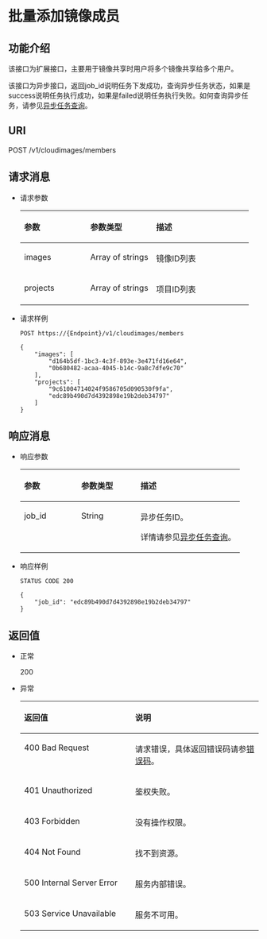 # 批量添加镜像成员<a name="ims_03_0624"></a>

## 功能介绍<a name="section66302617144828"></a>

该接口为扩展接口，主要用于镜像共享时用户将多个镜像共享给多个用户。

该接口为异步接口，返回job\_id说明任务下发成功，查询异步任务状态，如果是success说明任务执行成功，如果是failed说明任务执行失败。如何查询异步任务，请参见[异步任务查询](异步任务查询.md)。

## URI<a name="section16226363144828"></a>

POST /v1/cloudimages/members

## 请求消息<a name="section22707920144828"></a>

-   请求参数

    <a name="table53011268153646"></a>
    <table><thead align="left"><tr id="row8255548153646"><th class="cellrowborder" valign="top" width="28.95%" id="mcps1.1.4.1.1"><p id="p64719651153646"><a name="p64719651153646"></a><a name="p64719651153646"></a>参数</p>
    </th>
    <th class="cellrowborder" valign="top" width="28.84%" id="mcps1.1.4.1.2"><p id="p27850258153646"><a name="p27850258153646"></a><a name="p27850258153646"></a>参数类型</p>
    </th>
    <th class="cellrowborder" valign="top" width="42.21%" id="mcps1.1.4.1.3"><p id="p41278443153646"><a name="p41278443153646"></a><a name="p41278443153646"></a>描述</p>
    </th>
    </tr>
    </thead>
    <tbody><tr id="row55219556153646"><td class="cellrowborder" valign="top" width="28.95%" headers="mcps1.1.4.1.1 "><p id="p45852693181844"><a name="p45852693181844"></a><a name="p45852693181844"></a>images</p>
    </td>
    <td class="cellrowborder" valign="top" width="28.84%" headers="mcps1.1.4.1.2 "><p id="p57596693181844"><a name="p57596693181844"></a><a name="p57596693181844"></a>Array of strings</p>
    </td>
    <td class="cellrowborder" valign="top" width="42.21%" headers="mcps1.1.4.1.3 "><p id="p34820580181844"><a name="p34820580181844"></a><a name="p34820580181844"></a>镜像ID列表</p>
    </td>
    </tr>
    <tr id="row6698413181831"><td class="cellrowborder" valign="top" width="28.95%" headers="mcps1.1.4.1.1 "><p id="p17052548181844"><a name="p17052548181844"></a><a name="p17052548181844"></a>projects</p>
    </td>
    <td class="cellrowborder" valign="top" width="28.84%" headers="mcps1.1.4.1.2 "><p id="p11293510181844"><a name="p11293510181844"></a><a name="p11293510181844"></a>Array of strings</p>
    </td>
    <td class="cellrowborder" valign="top" width="42.21%" headers="mcps1.1.4.1.3 "><p id="p42359132181844"><a name="p42359132181844"></a><a name="p42359132181844"></a>项目ID列表</p>
    </td>
    </tr>
    </tbody>
    </table>


-   请求样例

    ```
    POST https://{Endpoint}/v1/cloudimages/members
    ```

    ```
    {
        "images": [
            "d164b5df-1bc3-4c3f-893e-3e471fd16e64",
            "0b680482-acaa-4045-b14c-9a8c7dfe9c70"
        ],
        "projects": [
            "9c61004714024f9586705d090530f9fa",
            "edc89b490d7d4392898e19b2deb34797"
        ]
    }
    ```


## 响应消息<a name="section37386190144828"></a>

-   响应参数

    <a name="table65680948153746"></a>
    <table><thead align="left"><tr id="row59664825153746"><th class="cellrowborder" valign="top" width="25.977402259774017%" id="mcps1.1.4.1.1"><p id="p1012670153746"><a name="p1012670153746"></a><a name="p1012670153746"></a>参数</p>
    </th>
    <th class="cellrowborder" valign="top" width="26.977302269773023%" id="mcps1.1.4.1.2"><p id="p352397153746"><a name="p352397153746"></a><a name="p352397153746"></a>参数类型</p>
    </th>
    <th class="cellrowborder" valign="top" width="47.045295470452956%" id="mcps1.1.4.1.3"><p id="p28544167153746"><a name="p28544167153746"></a><a name="p28544167153746"></a>描述</p>
    </th>
    </tr>
    </thead>
    <tbody><tr id="row30376173153746"><td class="cellrowborder" valign="top" width="25.977402259774017%" headers="mcps1.1.4.1.1 "><p id="p3318816181939"><a name="p3318816181939"></a><a name="p3318816181939"></a>job_id</p>
    </td>
    <td class="cellrowborder" valign="top" width="26.977302269773023%" headers="mcps1.1.4.1.2 "><p id="p31480262181939"><a name="p31480262181939"></a><a name="p31480262181939"></a>String</p>
    </td>
    <td class="cellrowborder" valign="top" width="47.045295470452956%" headers="mcps1.1.4.1.3 "><p id="p66873325181939"><a name="p66873325181939"></a><a name="p66873325181939"></a>异步任务ID。</p>
    <p id="p19968122117312"><a name="p19968122117312"></a><a name="p19968122117312"></a>详情请参见<a href="异步任务查询.md">异步任务查询</a>。</p>
    </td>
    </tr>
    </tbody>
    </table>


-   响应样例

    ```
    STATUS CODE 200
    ```

    ```
    {
        "job_id": "edc89b490d7d4392898e19b2deb34797"
    }
    ```


## 返回值<a name="section40084941"></a>

-   正常

    200

-   异常

    <a name="table1069408417333"></a>
    <table><thead align="left"><tr id="row4772021317333"><th class="cellrowborder" valign="top" width="46.54%" id="mcps1.1.3.1.1"><p id="p4013206717333"><a name="p4013206717333"></a><a name="p4013206717333"></a>返回值</p>
    </th>
    <th class="cellrowborder" valign="top" width="53.459999999999994%" id="mcps1.1.3.1.2"><p id="p2947196917333"><a name="p2947196917333"></a><a name="p2947196917333"></a>说明</p>
    </th>
    </tr>
    </thead>
    <tbody><tr id="row3841925517333"><td class="cellrowborder" valign="top" width="46.54%" headers="mcps1.1.3.1.1 "><p id="p2495195017333"><a name="p2495195017333"></a><a name="p2495195017333"></a>400 Bad Request</p>
    </td>
    <td class="cellrowborder" valign="top" width="53.459999999999994%" headers="mcps1.1.3.1.2 "><p id="p784206117333"><a name="p784206117333"></a><a name="p784206117333"></a>请求错误，具体返回错误码请参<a href="错误码.md">错误码</a>。</p>
    </td>
    </tr>
    <tr id="row3122722917333"><td class="cellrowborder" valign="top" width="46.54%" headers="mcps1.1.3.1.1 "><p id="p4637763817333"><a name="p4637763817333"></a><a name="p4637763817333"></a>401 Unauthorized</p>
    </td>
    <td class="cellrowborder" valign="top" width="53.459999999999994%" headers="mcps1.1.3.1.2 "><p id="p6560116717333"><a name="p6560116717333"></a><a name="p6560116717333"></a>鉴权失败。</p>
    </td>
    </tr>
    <tr id="row5353959117333"><td class="cellrowborder" valign="top" width="46.54%" headers="mcps1.1.3.1.1 "><p id="p4173958717333"><a name="p4173958717333"></a><a name="p4173958717333"></a>403 Forbidden</p>
    </td>
    <td class="cellrowborder" valign="top" width="53.459999999999994%" headers="mcps1.1.3.1.2 "><p id="p2546341217333"><a name="p2546341217333"></a><a name="p2546341217333"></a>没有操作权限。</p>
    </td>
    </tr>
    <tr id="row5197513192250"><td class="cellrowborder" valign="top" width="46.54%" headers="mcps1.1.3.1.1 "><p id="p21898657192252"><a name="p21898657192252"></a><a name="p21898657192252"></a>404 Not Found</p>
    </td>
    <td class="cellrowborder" valign="top" width="53.459999999999994%" headers="mcps1.1.3.1.2 "><p id="p28960832192252"><a name="p28960832192252"></a><a name="p28960832192252"></a>找不到资源。</p>
    </td>
    </tr>
    <tr id="row2784412417333"><td class="cellrowborder" valign="top" width="46.54%" headers="mcps1.1.3.1.1 "><p id="p4078159117333"><a name="p4078159117333"></a><a name="p4078159117333"></a>500 Internal Server Error</p>
    </td>
    <td class="cellrowborder" valign="top" width="53.459999999999994%" headers="mcps1.1.3.1.2 "><p id="p1497458717333"><a name="p1497458717333"></a><a name="p1497458717333"></a>服务内部错误。</p>
    </td>
    </tr>
    <tr id="row55355517333"><td class="cellrowborder" valign="top" width="46.54%" headers="mcps1.1.3.1.1 "><p id="p4483799017333"><a name="p4483799017333"></a><a name="p4483799017333"></a>503 Service Unavailable</p>
    </td>
    <td class="cellrowborder" valign="top" width="53.459999999999994%" headers="mcps1.1.3.1.2 "><p id="p799858217333"><a name="p799858217333"></a><a name="p799858217333"></a>服务不可用。</p>
    </td>
    </tr>
    </tbody>
    </table>


